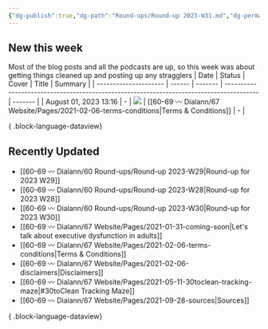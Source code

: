 ```yaml
---
{"dg-publish":true,"dg-path":"Round-ups/Round-up 2023-W31.md","dg-permalink":"2023-W31-roundup","permalink":"/2023-W31-roundup/","title":"Round-up for 2023 W31","contentClasses":"cards cards-1-1","noteIcon":"","created":"2023-08-09T19:54:35","updated":"2023-08-09T19:54:37.649-04:00"}
---
```



## New this week
Most of the blog posts and all the podcasts are up, so this week was about getting things cleaned up and posting up any stragglers
| Date                  | Status | Cover   | Title                                                                                    | Summary |
| --------------------- | ------ | ------- | ---------------------------------------------------------------------------------------- | ------- |
| August 01, 2023 13:16 | \-     | ![](\-) | [[60-69 〰️ Dialann/67 Website/Pages/2021-02-06-terms-conditions\|Terms & Conditions]] | \-      |

{ .block-language-dataview}

## Recently Updated
- [[60-69 〰️ Dialann/60 Round-ups/Round-up 2023-W29\|Round-up for 2023 W29]]
- [[60-69 〰️ Dialann/60 Round-ups/Round-up 2023-W28\|Round-up for 2023 W28]]
- [[60-69 〰️ Dialann/60 Round-ups/Round-up 2023-W30\|Round-up for 2023 W30]]
- [[60-69 〰️ Dialann/67 Website/Pages/2021-01-31-coming-soon\|Let's talk about executive dysfunction in adults]]
- [[60-69 〰️ Dialann/67 Website/Pages/2021-02-06-terms-conditions\|Terms & Conditions]]
- [[60-69 〰️ Dialann/67 Website/Pages/2021-02-06-disclaimers\|Disclaimers]]
- [[60-69 〰️ Dialann/67 Website/Pages/2021-05-11-30toclean-tracking-maze\|#30toClean Tracking Maze]]
- [[60-69 〰️ Dialann/67 Website/Pages/2021-09-28-sources\|Sources]]

{ .block-language-dataview}




